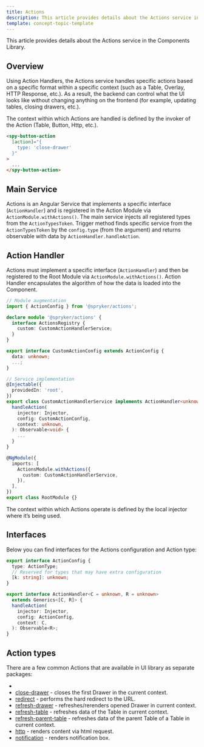```yaml
---
title: Actions
description: This article provides details about the Actions service in the Components Library.
template: concept-topic-template
---
```


This article provides details about the Actions service in the Components Library.

## Overview

Using Action Handlers, the Actions service handles specific actions based on a specific format within a specific context (such as a Table, Overlay, HTTP Response, etc.).
As a result, the backend can control what the UI looks like without changing anything on the frontend (for example, updating tables, closing drawers, etc.).

The context within which Actions are handled is defined by the invoker of the Action (Table, Button, Http, etc.).

```html
<spy-button-action
  [action]="{ 
    type: 'close-drawer' 
  }"
>
  ...
</spy-button-action>
```

## Main Service

Actions is an Angular Service that implements a specific interface (`ActionHandler`) and is registered in the Action Module via `ActionModule.withActions()`. 
The main service injects all registered types from the `ActionTypesToken`.
Trigger method finds specific service from the `ActionTypesToken` by the `config.type` (from the argument) and returns observable with data by `ActionHandler.handleAction`.

## Action Handler

Actions must implement a specific interface (`ActionHandler`) and then be registered to the Root Module via `ActionModule.withActions()`.
Action Handler encapsulates the algorithm of how the data is loaded into the Component.

```ts
// Module augmentation
import { ActionConfig } from '@spryker/actions';

declare module '@spryker/actions' {
  interface ActionsRegistry {
    custom: CustomActionHandlerService;
  }
}

export interface CustomActionConfig extends ActionConfig {
  data: unknown;
  ...;
}

// Service implementation
@Injectable({
  providedIn: 'root',
})
export class CustomActionHandlerService implements ActionHandler<unknown, void> {
  handleAction(
    injector: Injector,
    config: CustomActionConfig,
    context: unknown,
  ): Observable<void> {
    ...
  }
}

@NgModule({
  imports: [
    ActionsModule.withActions({
      custom: CustomActionHandlerService,
    }),
  ],
})
export class RootModule {}
```

The context within which Actions operate is defined by the local injector where it’s being used.

## Interfaces

Below you can find interfaces for the Actions configuration and Action type:

```ts
export interface ActionConfig {
  type: ActionType;
  // Reserved for types that may have extra configuration
  [k: string]: unknown;
}

export interface ActionHandler<C = unknown, R = unknown>
  extends Generics<[C, R]> {
  handleAction(
    injector: Injector,
    config: ActionConfig,
    context: C,
  ): Observable<R>;
}
```

## Action types

There are a few common Actions that are available in UI library as separate packages:

- <!---[drawer](/docs/marketplace/dev/front-end/ui-components-library/actions/actions-drawer.html) - opens component in the Drawer.  -->
- [close-drawer](/docs/marketplace/dev/front-end/ui-components-library/actions/actions-close-drawer.html) - closes the first Drawer in the current context.  
- [redirect](/docs/marketplace/dev/front-end/ui-components-library/actions/actions-redirect.html) - performs the hard redirect to the URL.  
- [refresh-drawer](/docs/marketplace/dev/front-end/ui-components-library/actions/actions-refresh-drawer.html) - refreshes/rerenders opened Drawer in current context.  
- [refresh-table](/docs/marketplace/dev/front-end/ui-components-library/actions/actions-refresh-table.html) - refreshes data of the Table in current context.  
- [refresh-parent-table](/docs/marketplace/dev/front-end/ui-components-library/actions/actions-refresh-parent-table.html) - refreshes data of the parent Table of a Table in current context.  
- [http](/docs/marketplace/dev/front-end/ui-components-library/actions/actions-http.html) - renders content via html request.  
- [notification](/docs/marketplace/dev/front-end/ui-components-library/actions/actions-notification.html) - renders notification box.  
